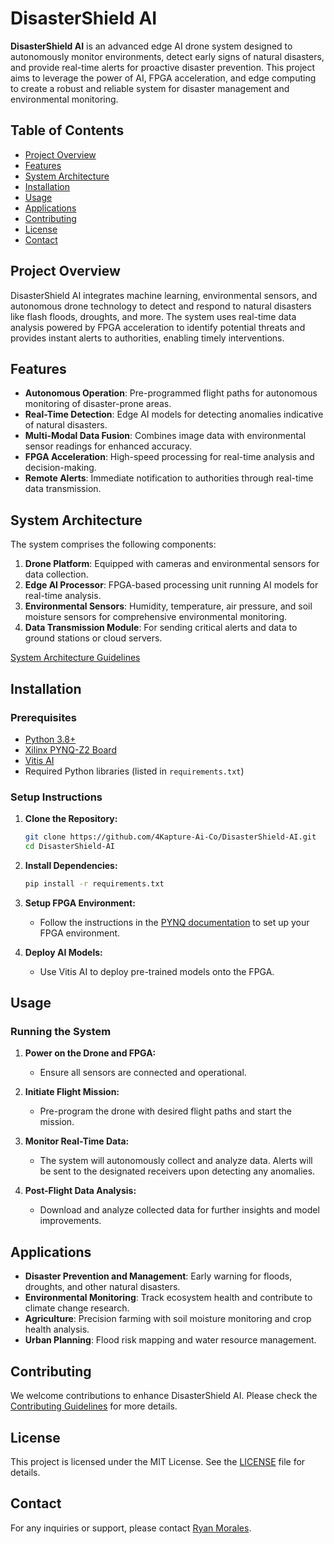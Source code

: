 # DisasterShield AI

**DisasterShield AI** is an advanced edge AI drone system designed to autonomously monitor environments, detect early signs of natural disasters, and provide real-time alerts for proactive disaster prevention. This project aims to leverage the power of AI, FPGA acceleration, and edge computing to create a robust and reliable system for disaster management and environmental monitoring.

## Table of Contents

- [Project Overview](#project-overview)
- [Features](#features)
- [System Architecture](#system-architecture)
- [Installation](#installation)
- [Usage](#usage)
- [Applications](#applications)
- [Contributing](#contributing)
- [License](#license)
- [Contact](#contact)

## Project Overview

DisasterShield AI integrates machine learning, environmental sensors, and autonomous drone technology to detect and respond to natural disasters like flash floods, droughts, and more. The system uses real-time data analysis powered by FPGA acceleration to identify potential threats and provides instant alerts to authorities, enabling timely interventions.

## Features

- **Autonomous Operation**: Pre-programmed flight paths for autonomous monitoring of disaster-prone areas.
- **Real-Time Detection**: Edge AI models for detecting anomalies indicative of natural disasters.
- **Multi-Modal Data Fusion**: Combines image data with environmental sensor readings for enhanced accuracy.
- **FPGA Acceleration**: High-speed processing for real-time analysis and decision-making.
- **Remote Alerts**: Immediate notification to authorities through real-time data transmission.

## System Architecture

The system comprises the following components:

1. **Drone Platform**: Equipped with cameras and environmental sensors for data collection.
2. **Edge AI Processor**: FPGA-based processing unit running AI models for real-time analysis.
3. **Environmental Sensors**: Humidity, temperature, air pressure, and soil moisture sensors for comprehensive environmental monitoring.
4. **Data Transmission Module**: For sending critical alerts and data to ground stations or cloud servers.

[System Architecture Guidelines](SYSTEM_ARCHITECTURE.md)

## Installation

### Prerequisites

- [Python 3.8+](https://www.python.org/downloads/)
- [Xilinx PYNQ-Z2 Board](https://www.xilinx.com/products/boards-and-kits/1-vad8j4.html)
- [Vitis AI](https://www.xilinx.com/products/design-tools/vitis/vitis-ai.html)
- Required Python libraries (listed in `requirements.txt`)

### Setup Instructions

1. **Clone the Repository:**
   ```bash
   git clone https://github.com/4Kapture-Ai-Co/DisasterShield-AI.git
   cd DisasterShield-AI
   ```

2. **Install Dependencies:**
   ```bash
   pip install -r requirements.txt
   ```

3. **Setup FPGA Environment:**
   - Follow the instructions in the [PYNQ documentation](https://pynq.readthedocs.io/en/latest/getting_started.html) to set up your FPGA environment.

4. **Deploy AI Models:**
   - Use Vitis AI to deploy pre-trained models onto the FPGA.

## Usage

### Running the System

1. **Power on the Drone and FPGA:**
   - Ensure all sensors are connected and operational.
   
2. **Initiate Flight Mission:**
   - Pre-program the drone with desired flight paths and start the mission.
   
3. **Monitor Real-Time Data:**
   - The system will autonomously collect and analyze data. Alerts will be sent to the designated receivers upon detecting any anomalies.

4. **Post-Flight Data Analysis:**
   - Download and analyze collected data for further insights and model improvements.

## Applications

- **Disaster Prevention and Management**: Early warning for floods, droughts, and other natural disasters.
- **Environmental Monitoring**: Track ecosystem health and contribute to climate change research.
- **Agriculture**: Precision farming with soil moisture monitoring and crop health analysis.
- **Urban Planning**: Flood risk mapping and water resource management.

## Contributing

We welcome contributions to enhance DisasterShield AI. Please check the [Contributing Guidelines](CONTRIBUTING.md) for more details.

## License

This project is licensed under the MIT License. See the [LICENSE](LICENSE) file for details.

## Contact

For any inquiries or support, please contact [Ryan Morales](mailto:ryanmorales9373@gmail.com).
